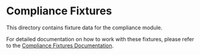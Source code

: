 # Compliance Fixtures

This directory contains fixture data for the compliance module.

For detailed documentation on how to work with these fixtures, please refer to the [Compliance Fixtures Documentation](../../../../docs/compliance/fixtures.md).
